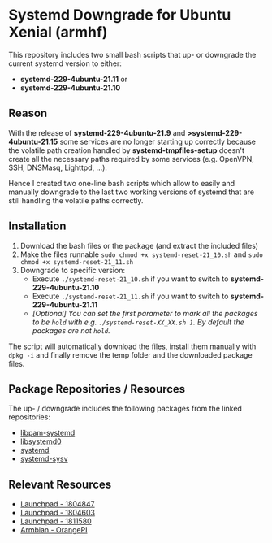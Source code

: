 # Systemd Downgrade for Ubuntu Xenial (armhf)
This repository includes two small bash scripts that up- or downgrade the current systemd version to either:
- **systemd-229-4ubuntu-21.11** or 
- **systemd-229-4ubuntu-21.10**

## Reason
With the release of **systemd-229-4ubuntu-21.9** and **>systemd-229-4ubuntu-21.15** some services are no longer starting up correctly because the volatile path creation handled by **systemd-tmpfiles-setup** doesn't create all the necessary paths required by some services (e.g. OpenVPN, SSH, DNSMasq, Lighttpd, ...).

Hence I created two one-line bash scripts which allow to easily and manually downgrade to the last two working versions of systemd that are still handling the volatile paths correctly.


## Installation
1. Download the bash files or the package (and extract the included files)
2. Make the files runnable `sudo chmod +x systemd-reset-21_10.sh` and `sudo chmod +x systemd-reset-21_11.sh`
3. Downgrade to specific version:
   - Execute `./systemd-reset-21_10.sh` if you want to switch to **systemd-229-4ubuntu-21.10**
   - Execute `./systemd-reset-21_11.sh` if you want to switch to **systemd-229-4ubuntu-21.11**
   - *[Optional] You can set the first parameter to mark all the packages to be `hold` with e.g. `./systemd-reset-XX_XX.sh 1`. By default the packages are not `hold`.*
   
The script will automatically download the files, install them manually with `dpkg -i` and finally remove the temp folder and the downloaded package files.
   
## Package Repositories / Resources
The up- / downgrade includes the following packages from the linked repositories:
- [libpam-systemd](https://launchpad.net/ubuntu/xenial/armhf/libpam-systemd)
- [libsystemd0](https://launchpad.net/ubuntu/xenial/armhf/libsystemd0)
- [systemd](https://launchpad.net/ubuntu/xenial/armhf/systemd)
- [systemd-sysv](https://launchpad.net/ubuntu/xenial/armhf/systemd-sysv/)

## Relevant Resources
- [Launchpad - 1804847](https://bugs.launchpad.net/ubuntu/+source/systemd/+bug/1804847)
- [Launchpad - 1804603](https://bugs.launchpad.net/ubuntu/+source/systemd/+bug/1804603)
- [Launchpad - 1811580](https://bugs.launchpad.net/ubuntu/+source/systemd/+bug/1811580)
- [Armbian - OrangePI](https://forum.armbian.com/topic/8852-ssh-doesnt-work-on-orange-pi-zero)

